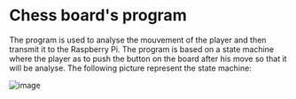 # Chess board's program
The program is used to analyse the mouvement of the player and then transmit it to the Raspberry Pi. The program is based on a state machine where the player as to push the button on the board after his move so that it will be analyse. The following picture represent the state machine:

![image](https://user-images.githubusercontent.com/72216266/160478715-9a150fbd-3a7e-455b-b952-25f204099703.png)
